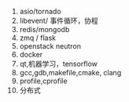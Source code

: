 1. asio/tornado
2. libevent/ 事件循环，协程
3. redis/mongodb
4. zmq / flask
5. openstack neutron
6. docker
7. qt,机器学习，tensorflow
8. gcc,gdb,makefile,cmake, clang
9. profile,cprofile
10. 分布式
